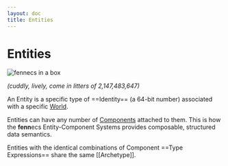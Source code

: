 ```yaml
---
layout: doc
title: Entities
---
```

# Entities

![fennecs in a box](https://fennecs.tech/img/fennecs-512.png)

*(cuddly, lively, come in litters of 2,147,483,647)*

An Entity is a specific type of ==Identity== (a 64-bit number) associated with a specific [World](/docs/World.md).

Entities can have any number of [Components](/docs/Components) attached to them. This is how the **fenn**ecs Entity-Component Systems provides composable, structured data semantics. 

Entities with the identical combinations of Component ==Type Expressions== share the same [[Archetype]].


